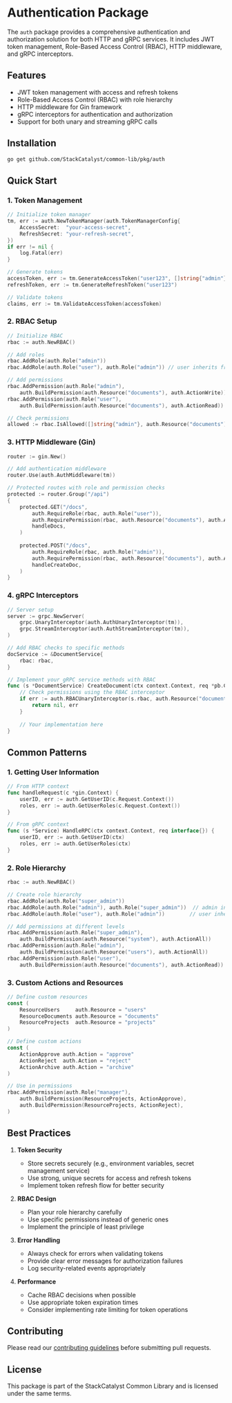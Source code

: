 # Authentication Package

The `auth` package provides a comprehensive authentication and authorization solution for both HTTP and gRPC services. It includes JWT token management, Role-Based Access Control (RBAC), HTTP middleware, and gRPC interceptors.

## Features

- JWT token management with access and refresh tokens
- Role-Based Access Control (RBAC) with role hierarchy
- HTTP middleware for Gin framework
- gRPC interceptors for authentication and authorization
- Support for both unary and streaming gRPC calls

## Installation

```bash
go get github.com/StackCatalyst/common-lib/pkg/auth
```

## Quick Start

### 1. Token Management

```go
// Initialize token manager
tm, err := auth.NewTokenManager(auth.TokenManagerConfig{
    AccessSecret:  "your-access-secret",
    RefreshSecret: "your-refresh-secret",
})
if err != nil {
    log.Fatal(err)
}

// Generate tokens
accessToken, err := tm.GenerateAccessToken("user123", []string{"admin"})
refreshToken, err := tm.GenerateRefreshToken("user123")

// Validate tokens
claims, err := tm.ValidateAccessToken(accessToken)
```

### 2. RBAC Setup

```go
// Initialize RBAC
rbac := auth.NewRBAC()

// Add roles
rbac.AddRole(auth.Role("admin"))
rbac.AddRole(auth.Role("user"), auth.Role("admin")) // user inherits from admin

// Add permissions
rbac.AddPermission(auth.Role("admin"), 
    auth.BuildPermission(auth.Resource("documents"), auth.ActionWrite))
rbac.AddPermission(auth.Role("user"), 
    auth.BuildPermission(auth.Resource("documents"), auth.ActionRead))

// Check permissions
allowed := rbac.IsAllowed([]string{"admin"}, auth.Resource("documents"), auth.ActionWrite)
```

### 3. HTTP Middleware (Gin)

```go
router := gin.New()

// Add authentication middleware
router.Use(auth.AuthMiddleware(tm))

// Protected routes with role and permission checks
protected := router.Group("/api")
{
    protected.GET("/docs",
        auth.RequireRole(rbac, auth.Role("user")),
        auth.RequirePermission(rbac, auth.Resource("documents"), auth.ActionRead),
        handleDocs,
    )
    
    protected.POST("/docs",
        auth.RequireRole(rbac, auth.Role("admin")),
        auth.RequirePermission(rbac, auth.Resource("documents"), auth.ActionWrite),
        handleCreateDoc,
    )
}
```

### 4. gRPC Interceptors

```go
// Server setup
server := grpc.NewServer(
    grpc.UnaryInterceptor(auth.AuthUnaryInterceptor(tm)),
    grpc.StreamInterceptor(auth.AuthStreamInterceptor(tm)),
)

// Add RBAC checks to specific methods
docService := &DocumentService{
    rbac: rbac,
}

// Implement your gRPC service methods with RBAC
func (s *DocumentService) CreateDocument(ctx context.Context, req *pb.CreateDocumentRequest) (*pb.Document, error) {
    // Check permissions using the RBAC interceptor
    if err := auth.RBACUnaryInterceptor(s.rbac, auth.Resource("documents"), auth.ActionWrite)(ctx, req, nil, nil); err != nil {
        return nil, err
    }
    
    // Your implementation here
}
```

## Common Patterns

### 1. Getting User Information

```go
// From HTTP context
func handleRequest(c *gin.Context) {
    userID, err := auth.GetUserID(c.Request.Context())
    roles, err := auth.GetUserRoles(c.Request.Context())
}

// From gRPC context
func (s *Service) HandleRPC(ctx context.Context, req interface{}) {
    userID, err := auth.GetUserID(ctx)
    roles, err := auth.GetUserRoles(ctx)
}
```

### 2. Role Hierarchy

```go
rbac := auth.NewRBAC()

// Create role hierarchy
rbac.AddRole(auth.Role("super_admin"))
rbac.AddRole(auth.Role("admin"), auth.Role("super_admin"))  // admin inherits from super_admin
rbac.AddRole(auth.Role("user"), auth.Role("admin"))        // user inherits from admin

// Add permissions at different levels
rbac.AddPermission(auth.Role("super_admin"), 
    auth.BuildPermission(auth.Resource("system"), auth.ActionAll))
rbac.AddPermission(auth.Role("admin"), 
    auth.BuildPermission(auth.Resource("users"), auth.ActionAll))
rbac.AddPermission(auth.Role("user"), 
    auth.BuildPermission(auth.Resource("documents"), auth.ActionRead))
```

### 3. Custom Actions and Resources

```go
// Define custom resources
const (
    ResourceUsers     auth.Resource = "users"
    ResourceDocuments auth.Resource = "documents"
    ResourceProjects  auth.Resource = "projects"
)

// Define custom actions
const (
    ActionApprove auth.Action = "approve"
    ActionReject  auth.Action = "reject"
    ActionArchive auth.Action = "archive"
)

// Use in permissions
rbac.AddPermission(auth.Role("manager"),
    auth.BuildPermission(ResourceProjects, ActionApprove),
    auth.BuildPermission(ResourceProjects, ActionReject),
)
```

## Best Practices

1. **Token Security**
   - Store secrets securely (e.g., environment variables, secret management service)
   - Use strong, unique secrets for access and refresh tokens
   - Implement token refresh flow for better security

2. **RBAC Design**
   - Plan your role hierarchy carefully
   - Use specific permissions instead of generic ones
   - Implement the principle of least privilege

3. **Error Handling**
   - Always check for errors when validating tokens
   - Provide clear error messages for authorization failures
   - Log security-related events appropriately

4. **Performance**
   - Cache RBAC decisions when possible
   - Use appropriate token expiration times
   - Consider implementing rate limiting for token operations

## Contributing

Please read our [contributing guidelines](../CONTRIBUTING.md) before submitting pull requests.

## License

This package is part of the StackCatalyst Common Library and is licensed under the same terms. 